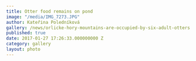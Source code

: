 ```yaml
---
title: Otter food remains on pond
image: "/media/IMG_7273.JPG"
author: Kateřina Poledníková
gallery: /news/orlicke-hory-mountains-are-occupied-by-six-adult-otters
published: true
date: 2017-01-27 17:26:33.000000000 Z
category: gallery
layout: photo
---
```


